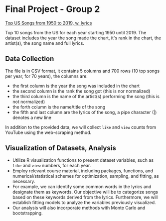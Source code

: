 # Final Project - Group 2

[Top US Songs from 1950 to 2019, w. lyrics](https://www.kaggle.com/datasets/stefancomanita/top-us-songs-from-1950-to-2019-w-lyrics)

Top 10 songs from the US for each year starting 1950 until 2019. The dataset includes the year the song made the chart, it's rank in the chart, the artist(s), the song name and full lyrics.

## Data Collection

The file is in CSV format, it contains 5 columns and 700 rows (10 top songs per year, for 70 years), the columns are:

- the first column is the year the song was included in the chart
- the second column is the rank the song got (this is nor normalized)
- the third column is the name of the artist(s) performing the song (this is not normalized)
- the forth column is the name/title of the song
- the fifth and last column are the lyrics of the song, a pipe character (|) denotes a new line

In addition to the provided data, we will collect `like` and `view` counts from YouTube using the web-scraping method.

## Visualization of Datasets, Analysis
- Utilize R visualization functions to present dataset variables, such as `like` and `view` numbers, for each year.
- Employ relevant course material, including packages, functions, and numerical/statistical schemes for optimization, sampling, and fitting, as necessary. 
- For example, we can identify some common words in the lyrics and designate them as keywords. Our objective will be to categorize songs based on these keywords derived from the lyrics. Furthermore, we will establish fitting models to analyze the variables previously visualized.
- Our analysis will also incorporate methods with Monte Carlo and bootstrapping.
